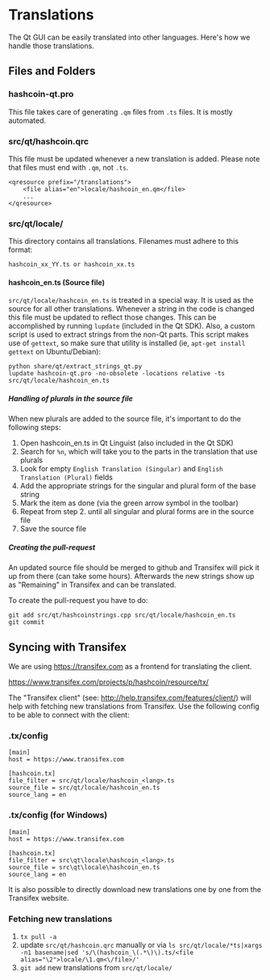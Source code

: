 Translations
============

The Qt GUI can be easily translated into other languages. Here's how we
handle those translations.

Files and Folders
-----------------

### hashcoin-qt.pro

This file takes care of generating `.qm` files from `.ts` files. It is mostly
automated.

### src/qt/hashcoin.qrc

This file must be updated whenever a new translation is added. Please note that
files must end with `.qm`, not `.ts`.

    <qresource prefix="/translations">
        <file alias="en">locale/hashcoin_en.qm</file>
        ...
    </qresource>

### src/qt/locale/

This directory contains all translations. Filenames must adhere to this format:

    hashcoin_xx_YY.ts or hashcoin_xx.ts

#### hashcoin_en.ts (Source file)

`src/qt/locale/hashcoin_en.ts` is treated in a special way. It is used as the
source for all other translations. Whenever a string in the code is changed
this file must be updated to reflect those changes. This can be accomplished
by running `lupdate` (included in the Qt SDK). Also, a custom script is used
to extract strings from the non-Qt parts. This script makes use of `gettext`,
so make sure that utility is installed (ie, `apt-get install gettext` on 
Ubuntu/Debian):

    python share/qt/extract_strings_qt.py
    lupdate hashcoin-qt.pro -no-obsolete -locations relative -ts src/qt/locale/hashcoin_en.ts
    
##### Handling of plurals in the source file

When new plurals are added to the source file, it's important to do the following steps:

1. Open hashcoin_en.ts in Qt Linguist (also included in the Qt SDK)
2. Search for `%n`, which will take you to the parts in the translation that use plurals
3. Look for empty `English Translation (Singular)` and `English Translation (Plural)` fields
4. Add the appropriate strings for the singular and plural form of the base string
5. Mark the item as done (via the green arrow symbol in the toolbar)
6. Repeat from step 2. until all singular and plural forms are in the source file
7. Save the source file

##### Creating the pull-request

An updated source file should be merged to github and Transifex will pick it
up from there (can take some hours). Afterwards the new strings show up as "Remaining"
in Transifex and can be translated.

To create the pull-request you have to do:

    git add src/qt/hashcoinstrings.cpp src/qt/locale/hashcoin_en.ts
    git commit

Syncing with Transifex
----------------------

We are using https://transifex.com as a frontend for translating the client.

https://www.transifex.com/projects/p/hashcoin/resource/tx/

The "Transifex client" (see: http://help.transifex.com/features/client/)
will help with fetching new translations from Transifex. Use the following
config to be able to connect with the client:

### .tx/config

    [main]
    host = https://www.transifex.com

    [hashcoin.tx]
    file_filter = src/qt/locale/hashcoin_<lang>.ts
    source_file = src/qt/locale/hashcoin_en.ts
    source_lang = en
    
### .tx/config (for Windows)

    [main]
    host = https://www.transifex.com

    [hashcoin.tx]
    file_filter = src\qt\locale\hashcoin_<lang>.ts
    source_file = src\qt\locale\hashcoin_en.ts
    source_lang = en

It is also possible to directly download new translations one by one from the Transifex website.

### Fetching new translations

1. `tx pull -a`
2. update `src/qt/hashcoin.qrc` manually or via
   `ls src/qt/locale/*ts|xargs -n1 basename|sed 's/\(hashcoin_\(.*\)\).ts/<file alias="\2">locale/\1.qm<\/file>/'`
3. `git add` new translations from `src/qt/locale/`

